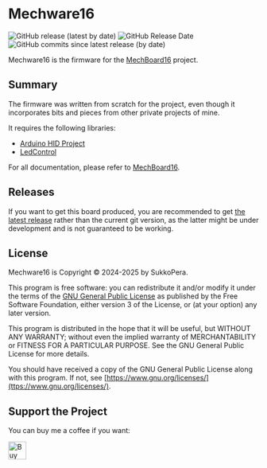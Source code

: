 # Mechware16

![GitHub release (latest by date)](https://img.shields.io/github/v/release/SukkoPera/Mechware16)
![GitHub Release Date](https://img.shields.io/github/release-date/SukkoPera/Mechware16?color=blue&label=last%20release)
![GitHub commits since latest release (by date)](https://img.shields.io/github/commits-since/SukkoPera/Mechware16/latest?color=orange)

Mechware16 is the firmware for the [MechBoard16](https://github.com/SukkoPera/MechBoard16) project.

## Summary
The firmware was written from scratch for the project, even though it incorporates bits and pieces from other private projects of mine.

It requires the following libraries:
- [Arduino HID Project](https://github.com/NicoHood/HID)
- [LedControl](https://github.com/wayoda/LedControl)

For all documentation, please refer to [MechBoard16](https://github.com/SukkoPera/MechBoard16).

## Releases
If you want to get this board produced, you are recommended to get [the latest release](https://github.com/SukkoPera/Mechware16/releases) rather than the current git version, as the latter might be under development and is not guaranteed to be working.

## License
Mechware16 is Copyright &copy; 2024-2025 by SukkoPera.

This program is free software: you can redistribute it and/or modify it under the terms of the [GNU General Public License](COPYING) as published by the Free Software Foundation, either version 3 of the License, or (at your option) any later version.

This program is distributed in the hope that it will be useful, but WITHOUT ANY WARRANTY; without even the implied warranty of MERCHANTABILITY or FITNESS FOR A PARTICULAR PURPOSE. See the GNU General Public License for more details.

You should have received a copy of the GNU General Public License along with this program. If not, see [https://www.gnu.org/licenses/](ttps://www.gnu.org/licenses/).

## Support the Project
You can buy me a coffee if you want:

<a href='https://ko-fi.com/L3L0U18L' target='_blank'><img height='36' style='border:0px;height:36px;' src='https://storage.ko-fi.com/cdn/kofi6.png?v=6' border='0' alt='Buy Me a Coffee at ko-fi.com' /></a>
